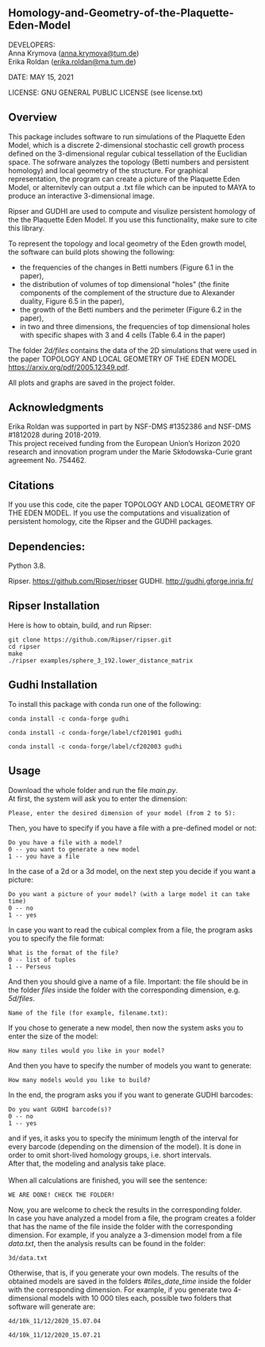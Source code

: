 ## Homology-and-Geometry-of-the-Plaquette-Eden-Model


DEVELOPERS: <br />
Anna Krymova (anna.krymova@tum.de) <br />
Erika Roldan (erika.roldan@ma.tum.de) <br />


DATE: MAY 15, 2021

LICENSE: GNU GENERAL PUBLIC LICENSE (see license.txt)

## Overview 
This package includes software to run simulations of the Plaquette Eden Model, which is a discrete 2-dimensional stochastic cell growth process defined on the 3-dimensional regular cubical tessellation of the Euclidian space.  The sofrware analyzes the topology (Betti numbers and persistent homology) and local geometry of the structure. 
For graphical representation, the program can create a picture of the Plaquette Eden Model, or alternitevly can output a .txt file which can be inputed to MAYA to produce an interactive 3-dimensional image.

Ripser and GUDHI are used to compute and visulize persistent homology of the the Plaquette Eden Model. If you use this functionality, make sure to cite this library.

To represent the topology and local geometry of the Eden growth model, the software can build plots showing the following:
* the frequencies of the changes in Betti numbers (Figure 6.1 in the paper),
* the distribution of volumes of top dimensional "holes" (the finite components of the complement of the structure due to Alexander duality, Figure 6.5 in the paper),
* the growth of the Betti numbers and the perimeter (Figure 6.2 in the paper),
* in two and three dimensions, the frequencies of top dimensional holes with specific shapes with 3 and 4 cells (Table 6.4 in the paper) 

The folder *2d/files* contains the data of the 2D simulations that were used in the paper TOPOLOGY AND LOCAL GEOMETRY OF THE EDEN MODEL https://arxiv.org/pdf/2005.12349.pdf.

All plots and graphs are saved in the project folder.

## Acknowledgments
Erika Roldan was supported in part by NSF-DMS #1352386 and NSF-DMS #1812028 during 2018-2019. <br />
This project received funding from the European Union’s Horizon 2020 research and innovation program under the
Marie Skłodowska-Curie grant agreement No. 754462.

## Citations 

If you use this code, cite the paper TOPOLOGY AND LOCAL GEOMETRY OF THE EDEN MODEL. 
If you use the computations and visualization of persistent homology, cite the Ripser and the GUDHI packages.

## Dependencies:

Python 3.8.

Ripser. https://github.com/Ripser/ripser
GUDHI. http://gudhi.gforge.inria.fr/

## Ripser Installation

Here is how to obtain, build, and run Ripser:
```
git clone https://github.com/Ripser/ripser.git
cd ripser
make
./ripser examples/sphere_3_192.lower_distance_matrix
```

## Gudhi Installation

To install this package with conda run one of the following:
```
conda install -c conda-forge gudhi
```
```
conda install -c conda-forge/label/cf201901 gudhi
```
```
conda install -c conda-forge/label/cf202003 gudhi
```

## Usage
Download the whole folder and run the file *main.py*.<br />
At first, the system will ask you to enter the dimension:
```
Please, enter the desired dimension of your model (from 2 to 5): 
```
Then, you have to specify if you have a file with a pre-defined model or not:
```
Do you have a file with a model? 
0 -- you want to generate a new model 
1 -- you have a file
```
In the case of а 2d or а 3d model, on the next step you decide if you want a picture:
```
Do you want a picture of your model? (with a large model it can take time)  
0 -- no 
1 -- yes
```
In case you want to read the cubical complex from a file, the program asks you to specify the file format:
```
What is the format of the file? 
0 -- list of tuples 
1 -- Perseus
```
And then you should give a name of a file. Important: the file should be in the folder *files* inside the folder with the corresponding dimension, e.g. *5d/files*.
```
Name of the file (for example, filename.txt):
```
If you chose to generate a new model, then now the system asks you to enter the size of the model:
```
How many tiles would you like in your model?
```
And then you have to specify the number of models you want to generate:
```
How many models would you like to build?
```
In the end, the program asks you if you want to generate GUDHI barcodes:
```
Do you want GUDHI barcode(s)? 
0 -- no 
1 -- yes
```
and if yes, it asks you to specify the minimum length of the interval for every barcode (depending on the dimension of the model).
It is done in order to omit short-lived homology groups, i.e. short intervals.
<br />
After that, the modeling and analysis take place.  
<br />
When all calculations are finished, you will see the sentence:
```
WE ARE DONE! CHECK THE FOLDER!
```
Now, you are welcome to check the results in the corresponding folder. 
<br />
In case you have analyzed a model from a file, the program creates a folder that has the name of the file inside the folder with the corresponding dimension.
For example, if you analyze a 3-dimension model from a file *data.txt*, then the analysis results can be found in the folder:
```
3d/data.txt
```
Otherwise, that is, if you generate your own models. The results of the obtained models are saved in the folders *#tiles_date_time* inside the folder with the corresponding dimension.
For example, if you generate two 4-dimensional models with 10 000 tiles each, possible two folders that software will generate are:
```
4d/10k_11/12/2020_15.07.04
```
```
4d/10k_11/12/2020_15.07.21
```




